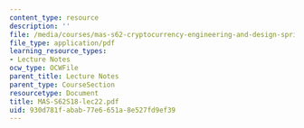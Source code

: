 ```yaml
---
content_type: resource
description: ''
file: /media/courses/mas-s62-cryptocurrency-engineering-and-design-spring-2018/930d781fabab77e6651a8e527fd9ef39_MAS-S62S18-lec22.pdf
file_type: application/pdf
learning_resource_types:
- Lecture Notes
ocw_type: OCWFile
parent_title: Lecture Notes
parent_type: CourseSection
resourcetype: Document
title: MAS-S62S18-lec22.pdf
uid: 930d781f-abab-77e6-651a-8e527fd9ef39
---
```

